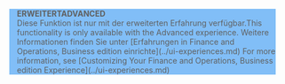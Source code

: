 <blockquote STYLE="background: #81BEF7;border-left:None"><span data-ttu-id="77118-101"><b>ERWEITERT</b></span><span class="sxs-lookup"><span data-stu-id="77118-101"><b>ADVANCED</b></span></span><br /><span data-ttu-id="77118-102">Diese Funktion ist nur mit der erweiterten Erfahrung verfügbar.</span><span class="sxs-lookup"><span data-stu-id="77118-102">This functionality is only available with the Advanced experience.</span></span> <span data-ttu-id="77118-103">Weitere Informationen finden Sie unter [Erfahrungen in Finance and Operations, Business edition einrichte](../ui-experiences.md) </span><span class="sxs-lookup"><span data-stu-id="77118-103">For more information, see [Customizing Your Finance and Operations, Business edition  Experience](../ui-experiences.md) </span></span></blockquote>
